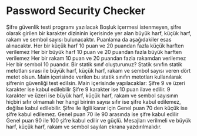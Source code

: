# Password Security Checker
Şifre güvenlik testi programı yazılacak
Boşluk içermesi istenmeyen, şifre olarak girilen bir karakter dizininin içerisinde yer alan büyük harf, küçük harf, rakam ve sembol sayısı bulunacaktır. 
Puanlama da aşağıdakiler esas alınacaktır.
Her bir küçük harf 10 puan ve 20 puandan fazla küçük harften verilemez
Her bir büyük harf 10 puan ve 20 puandan fazla büyük harften verilemez
Her bir rakam 10 puan ve 20 puandan fazla rakamdan verilemez
Her bir sembol 10 puandır.
Bir statik sınıf oluşturunuz? Statik sınıfın statik metotları sırası ile büyük harf, küçük harf, rakam ve sembol sayısı veren dört metot olsun.
Main içerisinde verilen bu statik sınıfın metotları kullanılarak şifrenin güvenliği test edilsin.
Main içerisinde yapılacaklar:
Şifre 9 ve üzeri karakter ise kabul edilebilir
Şifre 9 karakter ise 10 puan ilave edilir.
9 karakter ve üzeri ise büyük harf, küçük harf, rakam ve sembol sayısının hiçbiri sıfır olmamalı her hangi birinin sayısı sıfır ise şifre kabul edilemez,  değilse kabul edilebilir. 
Şifre ile ilgili karar için
Genel puan 70 den küçük ise şifre kabul edilemez.
Genel puan 70 ile 90 arasında ise şifre kabul edilir 
Genel puan 90 ile 100 şifre kabul edilir ve güçlü.
Mesajları verilmeli ve büyük harf, küçük harf, rakam ve sembol sayıları ekrana yazdırılmalıdır.
